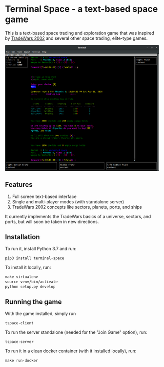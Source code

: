 # Terminal Space - a text-based space game

This is a text-based space trading and exploration game that was inspired by
[TradeWars 2002](http://tradewars.com) and several other space trading, elite-type games.

![game version 0.1.0](assets/game.png)

## Features

1. Full screen text-based interface
2. Single and multi-player modes (with standalone server)
3. TradeWars 2002 concepts like sectors, planets, ports, and ships

It currently implements the TradeWars basics of a universe, sectors, and ports, 
but will soon be taken in new directions.

## Installation

To run it, install Python 3.7 and run:

    pip3 install terminal-space

To install it locally, run:

    make virtualenv
    source venv/bin/activate
    python setup.py develop

## Running the game

With the game installed, simply run

    tspace-client

To run the server standalone (needed for the "Join Game" option), run:

    tspace-server
    
   
To run it in a clean docker container (with it installed locally), run:

    make run-docker